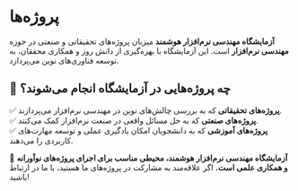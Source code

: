 # پروژه‌ها

**آزمایشگاه مهندسی نرم‌افزار هوشمند** میزبان پروژه‌های تحقیقاتی و صنعتی در حوزه **مهندسی نرم‌افزار** است. این آزمایشگاه با بهره‌گیری از دانش روز و همکاری محققان، به توسعه فناوری‌های نوین می‌پردازد.

## 📂 چه پروژه‌هایی در آزمایشگاه انجام می‌شوند؟  
✅ **پروژه‌های تحقیقاتی** که به بررسی چالش‌های نوین در مهندسی نرم‌افزار می‌پردازند.  
✅ **پروژه‌های صنعتی** که به حل مسائل واقعی در صنعت نرم‌افزار کمک می‌کنند.  
✅ **پروژه‌های آموزشی** که به دانشجویان امکان یادگیری عملی و توسعه مهارت‌های کاربردی را می‌دهند.  

🌱 **آزمایشگاه مهندسی نرم‌افزار هوشمند، محیطی مناسب برای اجرای پروژه‌های نوآورانه و همکاری علمی است.** اگر علاقه‌مند به مشارکت در پروژه‌های ما هستید، با ما در ارتباط باشید!
